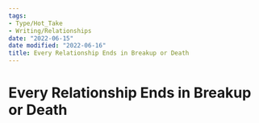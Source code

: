 ```yaml
---
tags:
- Type/Hot_Take
- Writing/Relationships
date: "2022-06-15"
date modified: "2022-06-16"
title: Every Relationship Ends in Breakup or Death
---
```


# Every Relationship Ends in Breakup or Death
